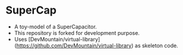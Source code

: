 # SuperCap

* A toy-model of a SuperCapacitor.
* This repository is forked for development purpose.
* Uses [DevMountain/virtual-library] (https://github.com/DevMountain/virtual-library) as skeleton code.
